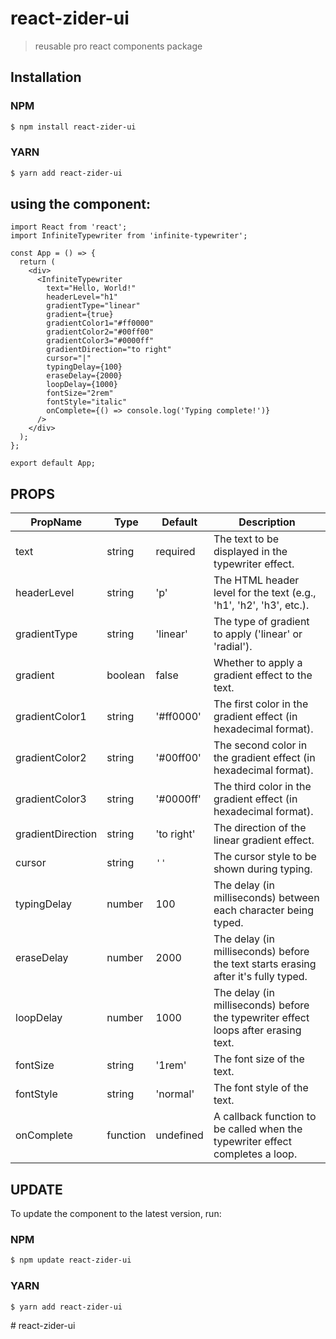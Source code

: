 # react-zider-ui

> reusable pro react components package

## Installation

### NPM

```sh
$ npm install react-zider-ui

```

### YARN


```sh
$ yarn add react-zider-ui
```

## using the component:

```tsx
import React from 'react';
import InfiniteTypewriter from 'infinite-typewriter';

const App = () => {
  return (
    <div>
      <InfiniteTypewriter
        text="Hello, World!"
        headerLevel="h1"
        gradientType="linear"
        gradient={true}
        gradientColor1="#ff0000"
        gradientColor2="#00ff00"
        gradientColor3="#0000ff"
        gradientDirection="to right"
        cursor="|"
        typingDelay={100}
        eraseDelay={2000}
        loopDelay={1000}
        fontSize="2rem"
        fontStyle="italic"
        onComplete={() => console.log('Typing complete!')}
      />
    </div>
  );
};

export default App;
```

## PROPS

| PropName           | Type      | Default    | Description                                                                        |
|--------------------|-----------|------------|------------------------------------------------------------------------------------|
| text               | string    | required   | The text to be displayed in the typewriter effect.                                 |
| headerLevel        | string    | 'p'        | The HTML header level for the text (e.g., 'h1', 'h2', 'h3', etc.).                 |
| gradientType       | string    | 'linear'   | The type of gradient to apply ('linear' or 'radial').                               |
| gradient           | boolean   | false      | Whether to apply a gradient effect to the text.                                     |
| gradientColor1     | string    | '#ff0000'  | The first color in the gradient effect (in hexadecimal format).                     |
| gradientColor2     | string    | '#00ff00'  | The second color in the gradient effect (in hexadecimal format).                    |
| gradientColor3     | string    | '#0000ff'  | The third color in the gradient effect (in hexadecimal format).                     |
| gradientDirection  | string    | 'to right' | The direction of the linear gradient effect.                                        |
| cursor             | string    | `''`       | The cursor style to be shown during typing.                                         |
| typingDelay        | number    | 100        | The delay (in milliseconds) between each character being typed.                     |
| eraseDelay         | number    | 2000       | The delay (in milliseconds) before the text starts erasing after it's fully typed.  |
| loopDelay          | number    | 1000       | The delay (in milliseconds) before the typewriter effect loops after erasing text.   |
| fontSize           | string    | '1rem'     | The font size of the text.                                                          |
| fontStyle          | string    | 'normal'   | The font style of the text.                                                         |
| onComplete         | function  | undefined  | A callback function to be called when the typewriter effect completes a loop.        |

## UPDATE

To update the component to the latest version, run:

### NPM

```sh
$ npm update react-zider-ui

```

### YARN


```sh
$ yarn add react-zider-ui
```
#   r e a c t - z i d e r - u i 
 
 
